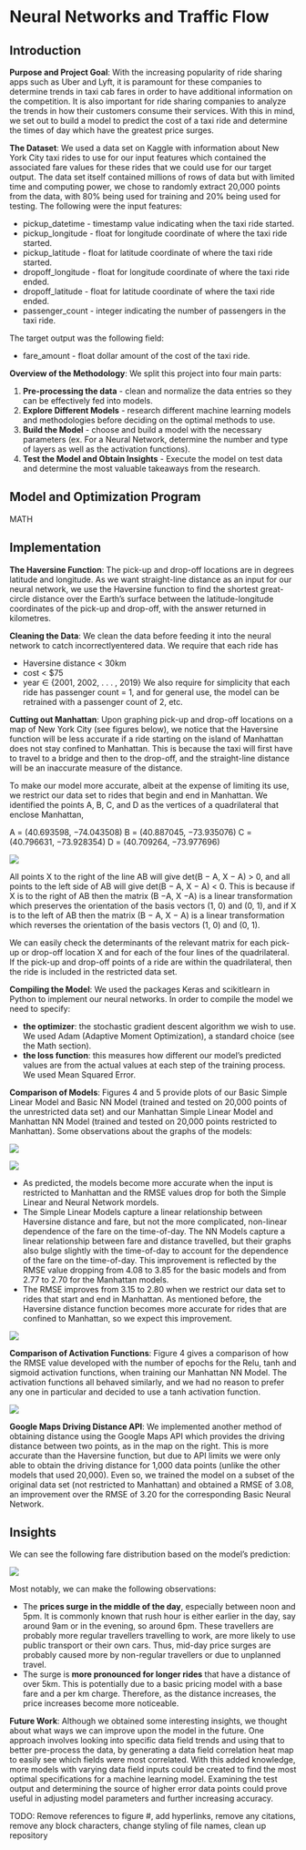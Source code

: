 # Neural Networks and Traffic Flow

## Introduction

**Purpose and Project Goal**:  With the increasing popularity of ride sharing apps such as Uber
and Lyft, it is paramount for these companies to determine trends in taxi cab fares in order to
have additional information on the competition. It is also important for ride sharing companies
to analyze the trends in how their customers consume their services. With this in mind, we set
out to build a model to predict the cost of a taxi ride and determine the times of day which have
the greatest price surges.

**The Dataset**: We used a data set on Kaggle with information about New York City taxi rides
to use for our input features which contained the associated fare values for these rides that we
could use for our target output. The data set itself contained millions of rows of data but with
limited time and computing power, we chose to randomly extract 20,000 points from the data,
with 80% being used for training and 20% being used for testing. The following were the input
features:
- pickup_datetime - timestamp value indicating when the taxi ride started.
- pickup_longitude - float for longitude coordinate of where the taxi ride started.
- pickup_latitude - float for latitude coordinate of where the taxi ride started.
- dropoff_longitude - float for longitude coordinate of where the taxi ride ended.
- dropoff_latitude - float for latitude coordinate of where the taxi ride ended.
- passenger_count - integer indicating the number of passengers in the taxi ride.

The target output was the following field:
- fare_amount - float dollar amount of the cost of the taxi ride.

**Overview of the Methodology**: We split this project into four main parts:
1. **Pre-processing the data** - clean and normalize the data entries so they can be effectively
fed into models.
2. **Explore Different Models** - research different machine learning models and methodologies before deciding on the optimal methods to use.
3. **Build the Model** - choose and build a model with the necessary parameters (ex. For a Neural Network, determine the number and type of layers as well as the activation functions).
4. **Test the Model and Obtain Insights** - Execute the model on test data and determine the
most valuable takeaways from the research.

## Model and Optimization Program

MATH

## Implementation

**The Haversine Function**: The pick-up and drop-off locations are in degrees latitude and longitude. As we want straight-line distance as an input for our neural network, we use the Haversine function to find the shortest great-circle distance over the Earth’s surface between the latitude-longitude coordinates of the pick-up and drop-off, with the answer returned in kilometres.

**Cleaning the Data**: We clean the data before feeding it into the neural network to catch incorrectlyentered data. We require that each ride has
- Haversine distance < 30km
- cost < $75
- year ∈ {2001, 2002, . . . , 2019}
We also require for simplicity that each ride has passenger count = 1, and for general use, the
model can be retrained with a passenger count of 2, etc.

**Cutting out Manhattan**: Upon graphing pick-up and drop-off locations on a map of New York
City (see figures below), we notice that the Haversine function will be less accurate if a ride
starting on the island of Manhattan does not stay confined to Manhattan. This is because the taxi
will first have to travel to a bridge and then to the drop-off, and the straight-line distance will be
an inaccurate measure of the distance.

To make our model more accurate, albeit at the expense of limiting its use, we restrict our data
set to rides that begin and end in Manhattan. We identified the points A, B, C, and D as the
vertices of a quadrilateral that enclose Manhattan,

A = (40.693598, −74.043508)   B = (40.887045, −73.935076)
C = (40.796631, −73.928354)   D = (40.709264, −73.977696)

<img src="images/DataMapAndQuadrilateral.png"></img>

All points X to the right of the line AB will give det(B − A, X − A) > 0, and all points to the
left side of AB will give det(B − A, X − A) < 0. This is because if X is to the right of AB then
the matrix (B −A, X −A) is a linear transformation which preserves the orientation of the basis
vectors (1, 0) and (0, 1), and if X is to the left of AB then the matrix (B − A, X − A) is a linear
transformation which reverses the orientation of the basis vectors (1, 0) and (0, 1).

We can easily check the determinants of the relevant matrix for each pick-up or drop-off location
X and for each of the four lines of the quadrilateral. If the pick-up and drop-off points of a ride
are within the quadrilateral, then the ride is included in the restricted data set.

**Compiling the Model**: We used the packages Keras and scikitlearn in Python to implement our
neural networks. In order to compile the model we need to specify:
- **the optimizer**: the stochastic gradient descent algorithm we wish to use. We used Adam
(Adaptive Moment Optimization), a standard choice (see the Math section).
- **the loss function**: this measures how different our model’s predicted values are from the
actual values at each step of the training process. We used Mean Squared Error.

**Comparison of Models**: Figures 4 and 5 provide plots of our Basic Simple Linear Model and Basic NN Model (trained and tested on 20,000 points of the unrestricted data set) and our Manhattan Simple Linear Model and Manhattan NN Model (trained and tested on 20,000 points restricted to
Manhattan). Some observations about the graphs of the models:

<img src="images/basoc_models.png"></img>

<img src="images/manhattan_models.png"></img>

- As predicted, the models become more accurate when the input is restricted to Manhattan
and the RMSE values drop for both the Simple Linear and Neural Network mordels.
- The Simple Linear Models capture a linear relationship between Haversine distance and
fare, but not the more complicated, non-linear dependence of the fare on the time-of-day.
The NN Models capture a linear relationship between fare and distance travelled, but their
graphs also bulge slightly with the time-of-day to account for the dependence of the fare
on the time-of-day. This improvement is reflected by the RMSE value dropping from 4.08
to 3.85 for the basic models and from 2.77 to 2.70 for the Manhattan models.
- The RMSE improves from 3.15 to 2.80 when we restrict our data set to rides that start and
end in Manhattan. As mentioned before, the Haversine distance function becomes more
accurate for rides that are confined to Manhattan, so we expect this improvement.

<img src="images/activation_function_comparison.png"></img>

**Comparison of Activation Functions**: Figure 4 gives a comparison of how the RMSE value
developed with the number of epochs for the Relu, tanh and sigmoid activation functions, when
training our Manhattan NN Model. The activation functions all behaved similarly, and we had
no reason to prefer any one in particular and decided to use a tanh activation function.

<img src="images/driving_distance_1.png"></img>

**Google Maps Driving Distance API**: We implemented another method
of obtaining distance using the Google Maps API which provides the
driving distance between two points, as in the map on the right.
This is more accurate than the Haversine function, but due to API
limits we were only able to obtain the driving distance for 1,000
data points (unlike the other models that used 20,000). Even so,
we trained the model on a subset of the original data set (not restricted to Manhattan) and obtained a RMSE of 3.08, an improvement over the RMSE of 3.20 for the corresponding Basic Neural Network.

## Insights

We can see the following fare distribution based on the model’s prediction:

<img src="images/ride-fare-predictions.png"></img>

Most notably, we can make the following observations:
- The **prices surge in the middle of the day**, especially between noon and 5pm.
It is commonly known that rush hour is either earlier in the day, say around 9am or in the
evening, so around 6pm. These travellers are probably more regular travellers travelling to
work, are more likely to use public transport or their own cars. Thus, mid-day price surges
are probably caused more by non-regular travellers or due to unplanned travel.
- The surge is **more pronounced for longer rides** that have a distance of over 5km.
This is potentially due to a basic pricing model with a base fare and a per km charge.
Therefore, as the distance increases, the price increases become more noticeable.

**Future Work**: Although we obtained some interesting insights, we thought about what ways
we can improve upon the model in the future. One approach involves looking into specific data
field trends and using that to better pre-process the data, by generating a data field correlation
heat map to easily see which fields were most correlated. With this added knowledge, more
models with varying data field inputs could be created to find the most optimal specifications for
a machine learning model. Examining the test output and determining the source of higher error
data points could prove useful in adjusting model parameters and further increasing accuracy.


TODO: Remove references to figure #, add hyperlinks, remove any citations, remove any block characters, change styling of file names, clean up repository